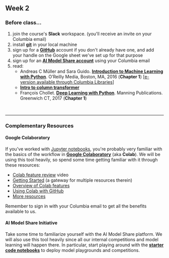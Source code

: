 ## Week 2

### Before class...

1. join the course's **Slack** workspace. (you'll receive an invite on your Columbia email)
2. install [__git__](https://git-scm.com/downloads) in your local machine
3. sign up for a [__GitHub__](https://github.com) account if you don't already have one, and add your handle on the Google sheet we've set up for that purpose
4. sign up for an [**AI Model Share account**](https://www.modelshare.org/login) using your Columbia email
5. read:
	* Andreas C M&uuml;ller and Sara Guido. [__Introduction to Machine Learning with Python__](https://www.oreilly.com/library/view/introduction-to-machine/9781449369880/). O’Reilly Media, Boston, MA, 2016 (**Chapter 1**) [[e-version available through Columbia Libraries](https://web-p-ebscohost-com.ezproxy.cul.columbia.edu/ehost/detail/detail?vid=0&sid=717e7b82-5369-4bcb-9d5b-114cec870a9f%40redis&bdata=JnNpdGU9ZWhvc3QtbGl2ZSZzY29wZT1zaXRl#AN=1361381&db=nlebk)]
	* [**Intro to column transformer**](https://jorisvandenbossche.github.io/blog/2018/05/28/scikit-learn-columntransformer/)
	* Fran&ccedil;ois Chollet. [__Deep Learning with Python__](https://www.manning.com/books/deep-learning-with-python-second-edition?gclid=EAIaIQobChMIpMGs9LWq9AIVGWKGCh3-ZAiREAAYASAAEgIOY_D_BwE). Manning Publications. Greenwich CT, 2017 (**Chapter 1**)

<br>

---


### Complementary Resources

#### Google Colaboratory

If you've worked with [Jupyter notebooks](https://jupyter.org), you're probably very familiar with the basics of the workflow in [**Google Colaboratory**](https://colab.research.google.com) (aka **Colab**). We will be using this tool heavily, so spend some time getting familiar with it through these resources:
* [Colab feature review](https://www.youtube.com/watch?v=rNgswRZ2C1Y) video
* [Getting Started](https://colab.research.google.com/#scrollTo=GJBs_flRovLc) (a gateway for multiple resources therein)
* [Overview of Colab features](https://colab.research.google.com/notebooks/basic_features_overview.ipynb)
* [Using Colab with GitHub](https://colab.research.google.com/github/googlecolab/colabtools/blob/main/notebooks/colab-github-demo.ipynb)
* [More resources](https://colab.research.google.com/#scrollTo=-Rh3-Vt9Nev9)

Remember to sign in with your Columbia email to get all the benefits available to us.


#### AI Model Share Initiative

Take some time to familiarize yourself with the AI Model Share platform. We will also use this tool heavily since all our internal competitions and model learning will happen there. In particular, start playing around with the [**starter code notebooks**](https://www.modelshare.org/search/deploy) to deploy model playgrounds and competitions.
